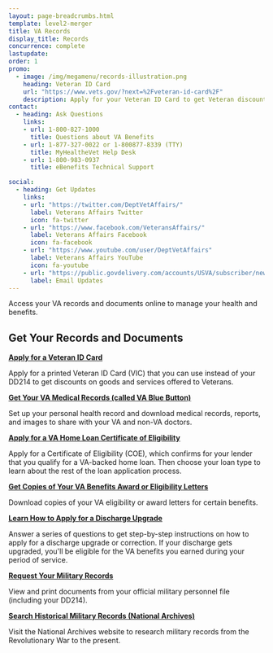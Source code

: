 ```yaml
---
layout: page-breadcrumbs.html
template: level2-merger
title: VA Records
display_title: Records
concurrence: complete
lastupdate:
order: 1
promo:
  - image: /img/megamenu/records-illustration.png
    heading: Veteran ID Card
    url: "https://www.vets.gov/?next=%2Fveteran-id-card%2F"
    description: Apply for your Veteran ID Card to get Veteran discounts on goods and services.
contact:
  - heading: Ask Questions
    links:
    - url: 1-800-827-1000 
      title: Questions about VA Benefits
    - url: 1-877-327-0022 or 1-800877-8339 (TTY) 
      title: MyHealtheVet Help Desk
    - url: 1-800-983-0937
      title: eBenefits Technical Support

social:
  - heading: Get Updates
    links:
    - url: "https://twitter.com/DeptVetAffairs/"
      label: Veterans Affairs Twitter
      icon: fa-twitter
    - url: "https://www.facebook.com/VeteransAffairs/"
      label: Veterans Affairs Facebook
      icon: fa-facebook
    - url: "https://www.youtube.com/user/DeptVetAffairs"
      label: Veterans Affairs YouTube
      icon: fa-youtube
    - url: "https://public.govdelivery.com/accounts/USVA/subscriber/new"
      label: Email Updates
---
```


<p class="va-introtext">
Access your VA records and documents online to manage your health and benefits.
</p>

<section id="get" class="merger-majorlinks">

  <h2 class="highlight">Get Your Records and Documents</h2>

  <div class="link">
    <a href="https://www.vets.gov/veteran-id-card/"><b>Apply for a Veteran ID Card</b></a>
    <p>Apply for a printed Veteran ID Card (VIC) that you can use instead of your DD214 to get discounts on goods and services offered to Veterans.</p>
  </div>

  <div class="link">
    <a href=""><b>Get Your VA Medical Records (called VA Blue Button)</b></a>
    <p>Set up your personal health record and download medical records, reports, and images to share with your VA and non-VA doctors.</p>
  </div>

  <div class="link">
    <a href="https://vets.gov/housing-assistance/home-loans/apply-for-certificate-of-eligibility/"><b>Apply for a VA Home Loan Certificate of Eligibility</b></a>
    <p>Apply for a Certificate of Eligibility (COE), which confirms for your lender that you qualify for a VA-backed home loan. Then choose your loan type to learn about the rest of the loan application process.</p>
  </div>

  <div class="link">
    <a href="https://www.vets.gov/download-va-letters/"><b>Get Copies of Your VA Benefits Award or Eligibility Letters</b></a>
    <p>Download copies of your VA eligibility or award letters for certain benefits.</p>
  </div>

  <div class="link">
    <a href="https://www.vets.gov/discharge-upgrade-instructions/"><b>Learn How to Apply for a Discharge Upgrade</b></a>
    <p>Answer a series of questions to get step-by-step instructions on how to apply for a discharge upgrade or correction. If your discharge gets upgraded, you'll be eligible for the VA benefits you earned during your period of service.</p>
  </div>

<div class="link">
    <a href="ebenefits.va.gov/ebenefits/about/feature?feature=military-personnel-file"><b>Request Your Military Records</b></a>
    <p>View and print documents from your official military personnel file (including your DD214).</p>
  </div>

  <div class="link">
    <a href="https://www.archives.gov/"><b>Search Historical Military Records (National Archives)</b></a>
    <p>Visit the National Archives website to research military records from the Revolutionary War to the present.</p>
  </div>

</section>
